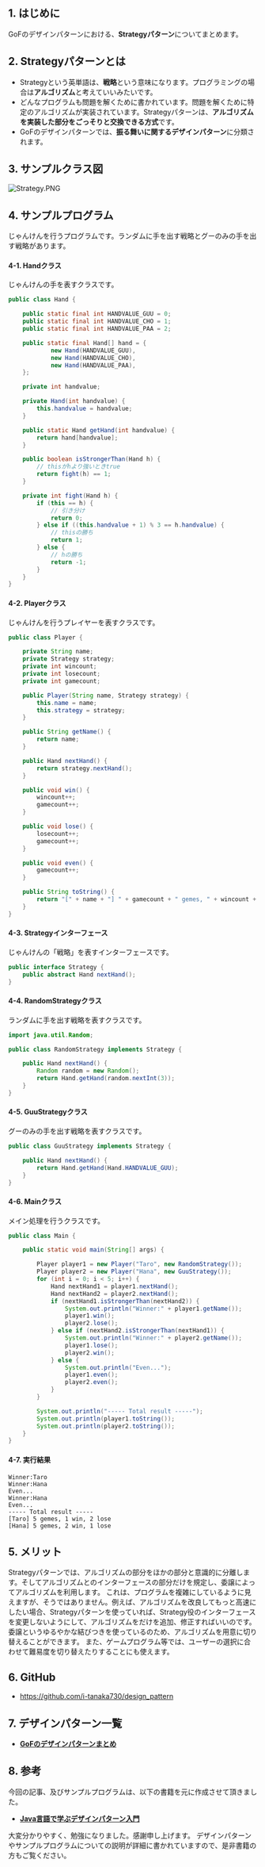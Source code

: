 ## 1. はじめに

GoFのデザインパターンにおける、**Strategyパターン**についてまとめます。

## 2. Strategyパターンとは
- Strategyという英単語は、**戦略**という意味になります。プログラミングの場合は**アルゴリズム**と考えていいみたいです。
- どんなプログラムも問題を解くために書かれています。問題を解くために特定のアルゴリズムが実装されています。Strategyパターンは、**アルゴリズムを実装した部分をごっそりと交換できる方式**です。
- GoFのデザインパターンでは、**振る舞いに関するデザインパターン**に分類されます。

## 3. サンプルクラス図
![Strategy.PNG](https://qiita-image-store.s3.amazonaws.com/0/247638/8d5cab02-fef1-5c7e-e3c3-8cb2dd2d5ec2.png)

## 4. サンプルプログラム
じゃんけんを行うプログラムです。ランダムに手を出す戦略とグーのみの手を出す戦略があります。

#### 4-1. Handクラス
じゃんけんの手を表すクラスです。

```java:Hand.java
public class Hand {

	public static final int HANDVALUE_GUU = 0;
	public static final int HANDVALUE_CHO = 1;
	public static final int HANDVALUE_PAA = 2;

	public static final Hand[] hand = {
			new Hand(HANDVALUE_GUU),
			new Hand(HANDVALUE_CHO),
			new Hand(HANDVALUE_PAA),
	};

	private int handvalue;

	private Hand(int handvalue) {
		this.handvalue = handvalue;
	}

	public static Hand getHand(int handvalue) {
		return hand[handvalue];
	}

	public boolean isStrongerThan(Hand h) {
		// thisがhより強いときtrue
		return fight(h) == 1;
	}

	private int fight(Hand h) {
		if (this == h) {
			// 引き分け
			return 0;
		} else if ((this.handvalue + 1) % 3 == h.handvalue) {
			// thisの勝ち
			return 1;
		} else {
			// hの勝ち
			return -1;
		}
	}
}
```

#### 4-2. Playerクラス
じゃんけんを行うプレイヤーを表すクラスです。

```java:Player.java
public class Player {

	private String name;
	private Strategy strategy;
	private int wincount;
	private int losecount;
	private int gamecount;

	public Player(String name, Strategy strategy) {
		this.name = name;
		this.strategy = strategy;
	}

	public String getName() {
		return name;
	}

	public Hand nextHand() {
		return strategy.nextHand();
	}

	public void win() {
		wincount++;
		gamecount++;
	}

	public void lose() {
		losecount++;
		gamecount++;
	}

	public void even() {
		gamecount++;
	}

	public String toString() {
		return "[" + name + "] " + gamecount + " gemes, " + wincount + " win, " + losecount + " lose";
	}
}
```

#### 4-3. Strategyインターフェース
じゃんけんの「戦略」を表すインターフェースです。

```java:Strategy.java
public interface Strategy {
	public abstract Hand nextHand();
}
```

#### 4-4. RandomStrategyクラス
ランダムに手を出す戦略を表すクラスです。

```java:RandomStrategy.java
import java.util.Random;

public class RandomStrategy implements Strategy {

	public Hand nextHand() {
		Random random = new Random();
		return Hand.getHand(random.nextInt(3));
	}
}
```

#### 4-5. GuuStrategyクラス
グーのみの手を出す戦略を表すクラスです。

```java:GuuStrategy.java
public class GuuStrategy implements Strategy {

	public Hand nextHand() {
		return Hand.getHand(Hand.HANDVALUE_GUU);
	}
}
```

#### 4-6. Mainクラス
メイン処理を行うクラスです。

```java:Main.java
public class Main {

	public static void main(String[] args) {

		Player player1 = new Player("Taro", new RandomStrategy());
		Player player2 = new Player("Hana", new GuuStrategy());
		for (int i = 0; i < 5; i++) {
			Hand nextHand1 = player1.nextHand();
			Hand nextHand2 = player2.nextHand();
			if (nextHand1.isStrongerThan(nextHand2)) {
				System.out.println("Winner:" + player1.getName());
				player1.win();
				player2.lose();
			} else if (nextHand2.isStrongerThan(nextHand1)) {
				System.out.println("Winner:" + player2.getName());
				player1.lose();
				player2.win();
			} else {
				System.out.println("Even...");
				player1.even();
				player2.even();
			}
		}

		System.out.println("----- Total result -----");
		System.out.println(player1.toString());
		System.out.println(player2.toString());
	}
}
```

#### 4-7. 実行結果
```
Winner:Taro
Winner:Hana
Even...
Winner:Hana
Even...
----- Total result -----
[Taro] 5 gemes, 1 win, 2 lose
[Hana] 5 gemes, 2 win, 1 lose
```

## 5. メリット
Strategyパターンでは、アルゴリズムの部分をほかの部分と意識的に分離します。そしてアルゴリズムとのインターフェースの部分だけを規定し、委譲によってアルゴリズムを利用します。
これは、プログラムを複雑にしているように見えますが、そうではありません。例えば、アルゴリズムを改良してもっと高速にしたい場合、Strategyパターンを使っていれば、Strategy役のインターフェースを変更しないようにして、アルゴリズムをだけを追加、修正すればいいのです。委譲というゆるやかな結びつきを使っているのため、アルゴリズムを用意に切り替えることができます。
また、ゲームプログラム等では、ユーザーの選択に合わせて難易度を切り替えたりすることにも使えます。

## 6. GitHub
- https://github.com/i-tanaka730/design_pattern

## 7. デザインパターン一覧
- [**GoFのデザインパターンまとめ**](https://qiita.com/i-tanaka730/items/c63c6c22abd1477e0ba0)

## 8. 参考
今回の記事、及びサンプルプログラムは、以下の書籍を元に作成させて頂きました。

- [**Java言語で学ぶデザインパターン入門**](
https://www.amazon.co.jp/%E5%A2%97%E8%A3%9C%E6%94%B9%E8%A8%82%E7%89%88Java%E8%A8%80%E8%AA%9E%E3%81%A7%E5%AD%A6%E3%81%B6%E3%83%87%E3%82%B6%E3%82%A4%E3%83%B3%E3%83%91%E3%82%BF%E3%83%BC%E3%83%B3%E5%85%A5%E9%96%80-%E7%B5%90%E5%9F%8E-%E6%B5%A9/dp/4797327030/ref=sr_1_1?ie=UTF8&qid=1549628781)

大変分かりやすく、勉強になりました。感謝申し上げます。
デザインパターンやサンプルプログラムについての説明が詳細に書かれていますので、是非書籍の方もご覧ください。
